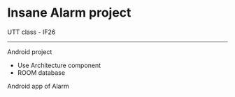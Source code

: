 # Insane Alarm project

UTT class - IF26

-------

Android project
 * Use Architecture component
 * ROOM database

Android app of Alarm
